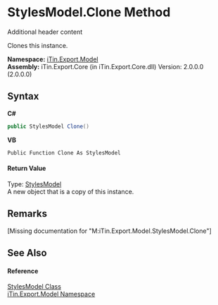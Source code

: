 # StylesModel.Clone Method 
Additional header content 

Clones this instance.

**Namespace:**&nbsp;<a href="N_iTin_Export_Model">iTin.Export.Model</a><br />**Assembly:**&nbsp;iTin.Export.Core (in iTin.Export.Core.dll) Version: 2.0.0.0 (2.0.0.0)

## Syntax

**C#**<br />
``` C#
public StylesModel Clone()
```

**VB**<br />
``` VB
Public Function Clone As StylesModel
```


#### Return Value
Type: <a href="T_iTin_Export_Model_StylesModel">StylesModel</a><br />A new object that is a copy of this instance.

## Remarks
\[Missing <remarks> documentation for "M:iTin.Export.Model.StylesModel.Clone"\]

## See Also


#### Reference
<a href="T_iTin_Export_Model_StylesModel">StylesModel Class</a><br /><a href="N_iTin_Export_Model">iTin.Export.Model Namespace</a><br />